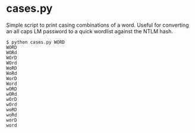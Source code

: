 # cases.py
Simple script to print casing combinations of a word.  Useful for converting an all caps LM password to a quick wordlist against the NTLM hash.

```
$ python cases.py WORD
WORD
WORd
WOrD
WOrd
WoRD
WoRd
WorD
Word
wORD
wORd
wOrD
wOrd
woRD
woRd
worD
word
```
